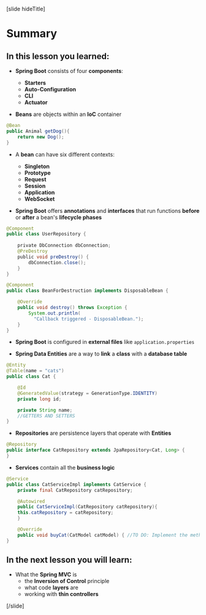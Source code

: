 [slide hideTitle]

# Summary

## In this lesson you learned:

- **Spring Boot** consists of four **components**:

  - **Starters**
  - **Auto-Configuration**
  - **CLI**
  - **Actuator**

- **Beans** are objects within an **IoC** container

```java
@Bean
public Animal getDog(){
    return new Dog();
}
```

- A **bean** can have six different contexts:

  - **Singleton**
  - **Prototype**
  - **Request**
  - **Session**
  - **Application**
  - **WebSocket**

- **Spring Boot** offers **annotations** and **interfaces** that run functions **before** or **after** a bean's **lifecycle phases**

```java
@Component
public class UserRepository {
 
    private DbConnection dbConnection;
    @PreDestroy
    public void preDestroy() {
        dbConnection.close();
    }
}
```

```java
@Component
public class BeanForDestruction implements DisposableBean {

    @Override
    public void destroy() throws Exception {
        System.out.println(
          "Callback triggered - DisposableBean.");
    }
}
```

- **Spring Boot** is configured in **external files** like `application.properties`


- **Spring Data Entities** are a way to **link** a **class** with a **database table**

```java
@Entity
@Table(name = "cats")
public class Cat {

    @Id
    @GeneratedValue(strategy = GenerationType.IDENTITY)
    private long id;

    private String name;
    //GETTERS AND SETTERS
}
```

- **Repositories** are persistence layers that operate with **Entities**

```java
@Repository
public interface CatRepository extends JpaRepository<Cat, Long> {
}
```

- **Services** contain all the **business logic**

```java
@Service
public class CatServiceImpl implements CatService {
    private final CatRepository catRepository;

    @Autowired
    public CatServiceImpl(CatRepository catRepository){
	this.catRepository = catRepository;
    }

    @Override
    public void buyCat(CatModel catModel) { //TO DO: Implement the method }
}
```

## In the next lesson you will learn:

- What the **Spring MVC** is
    * the **Inversion of Control** principle
    * what code **layers** are
    * working with **thin controllers**

[/slide]
